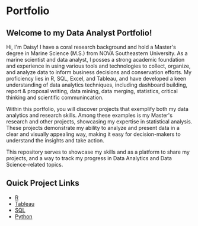 # Portfolio
## Welcome to my Data Analyst Portfolio!

Hi, I'm Daisy! I have a coral research background and hold a Master's degree in Marine Science (M.S.) from NOVA Southeastern University.
As a  marine scientist and data analyst, I posses a strong academic foundation and experience in using various tools and technologies to collect, organize, and analyze data to inform business decisions and conservation efforts. My proficiency lies in R, SQL, Excel, and Tableau, and have developed a keen understanding of data analytics techniques, including dashboard building, report & proposal writing, data mining, data merging, statistics, critical thinking and scientific communincation.

Within this portfolio, you will discover projects that exemplify both my data analytics and research skills. Among these examples is my Master's research and other projects, showcasing my expertise in statistical analysis. These projects demonstrate my ability to analyze and present data in a clear and visually appealing way, making it easy for decision-makers to understand the insights and take action.

This repository serves to showcase my skills and as a platform to share my projects, and a way to track my progress in Data Analytics and Data Science-related topics.

## Quick Project Links
- [R](https://github.com/Dayponce/Projects/tree/main/THESIS%20Coral%20Research )
- [Tableau](https://github.com/Dayponce/Projects/tree/main/SQL/Analyzing%20Billboard%20Top%20100%20Songs%20(2013-2023))
- [SQL](https://github.com/Dayponce/Projects/tree/main/SQL/Optimizing%20App%20Success%20Analysis)
- [Python](https://github.com/Dayponce/Projects/blob/main/Python/What%20and%20Where%20are%20the%20World's%20Oldest%20Businesses/notebook.ipynb)
